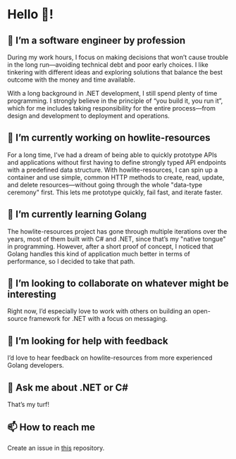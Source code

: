 # Hello 👋!

👷 I’m a software engineer by profession
---
During my work hours, I focus on making decisions that won’t cause trouble in the long run—avoiding technical debt and poor early choices. I like tinkering with different ideas and exploring solutions that balance the best outcome with the money and time available.

With a long background in .NET development, I still spend plenty of time programming. I strongly believe in the principle of “you build it, you run it”, which for me includes taking responsibility for the entire process—from design and development to deployment and operations.

🔭 I’m currently working on howlite-resources
---
For a long time, I’ve had a dream of being able to quickly prototype APIs and applications without first having to define strongly typed API endpoints with a predefined data structure. With howlite-resources, I can spin up a container and use simple, common HTTP methods to create, read, update, and delete resources—without going through the whole "data-type ceremony" first. This lets me prototype quickly, fail fast, and iterate faster.

🌱 I’m currently learning Golang
---
The howlite-resources project has gone through multiple iterations over the years, most of them built with C# and .NET, since that’s my "native tongue" in programming. However, after a short proof of concept, I noticed that Golang handles this kind of application much better in terms of performance, so I decided to take that path.

👯 I’m looking to collaborate on whatever might be interesting
---
Right now, I’d especially love to work with others on building an open-source framework for .NET with a focus on messaging.

🤔 I’m looking for help with feedback
---
I’d love to hear feedback on howlite-resources from more experienced Golang developers.

💬 Ask me about .NET or C#
---
That’s my turf!

📫 How to reach me
---
Create an issue in [this](https://github.com/Inx51/Inx51) repository.
